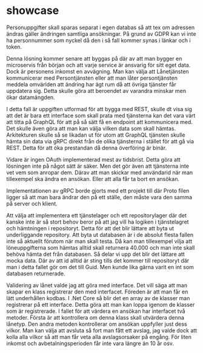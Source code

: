 # showcase


Personuppgifter skall sparas separat i egen databas så att tex om adressen ändras gäller ändringen samtliga ansökningar.
På grund av GDPR kan vi inte ha personnummer som nyckel då den i så fall kommer synas i länkar och i token.

Denna lösning kommer senare att byggas på där av att man bygger en microservis från början och att varje service är ansvarig för sitt eget data. 
Dock är personens inkomst en avvägning. Man kan välja att Lånetjänsten kommunicerar med Persontjänsten eller att man låter persontjänsten meddela omvärlden att ändring har ägt rum 
då att övriga tjänster får uppdatera sig. Detta skulle göra att beroendet av varandra minskar men ökar datamängden.

I detta fall är uppgiften utformad för att bygga med REST, skulle dt visa sig att det är bara ett interface som skall prata med tjänsterna kan det vara värt att titta på GraphQL 
för att på så sätt få en endpoint att kommunicera med. Det skulle även göra att man kan välja vilken data som skall hämtas. Arkitekturen skulle så se likadan ut för utom att 
GraphQL tjänsten skulle hämta sin data via gRPC direkt från de olika tjänsterna i stället för att gå via REST. Detta för att öka prestandan då denna överföring är binär. 

Vidare är ingen OAuth implementerad mest av tidsbrist. Detta göra att lösningen inte på något sätt är säker. Men det gör även att tjänsterna inte vet vem som anropar dem. 
Därav att man skickar med användarid när man tillexempel ska ändra en ansökan. Eller att alla får ta bort en ansökan.

Implementationen av gRPC borde gjorts med ett projekt till där Proto filen ligger så att man bara ändrar den på ett ställe, den måste vara den samma på server och klient.

Att välja att implementera ett tjänstelager och ett repositorylager där det kanske inte är så stort behov beror på att jag vill ha logiken i tjänstelagret och hämtningen 
i repositoryt. Detta för att det blir lättare att byta ut underliggande repository. Att byta ut databasen är i de absolut flesta fallen inte så aktuellt förutom när 
man skall testa. Då kan man tillexempel vilja att löneuppgifterna som hämtas alltid skall returnera 40.000 och man inte skall behöva hämta det från databasen. Så delar vi 
upp det blir det lättare att mocka data. Där av att id alltid är sting tills det kommer till repositoryt där man i detta fallet gör om det till Guid. Men kunde lika gärna 
varit en int som databasen returnerade.

Validering av lånet valde jag att göra med interface. Det vill säga att man skapar en klass registrerar den med interfacet. Föreden är att man får en lätt underhållen kodbas.
I .Net Core så blir det en array av de klasser man registrerar på ett interface. Detta göra att man kan loppa igenom 
de klasser som är registrerade. I fallet för att värdera en ansökan har interfacet två metoder. Första är att kontrollera om denna klass skall utvärdera denna lånetyp. Den 
andra metoden kontrollerar om ansökan uppfyller just dess vilkor. Man kan välja att avsluta så fort man fått ett avslag, jag valde dock att kolla alla vilkor så att man får 
veta alla avslagsorsaker på engång. För liten inkomst och avbetalningsperioden får inte vara längre än 10 år osv. 

